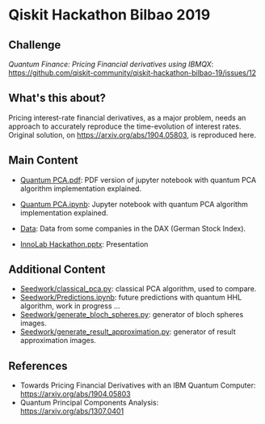 # Qiskit Hackathon Bilbao 2019

## Challenge

*Quantum Finance: Pricing Financial derivatives using IBMQX*: https://github.com/qiskit-community/qiskit-hackathon-bilbao-19/issues/12
    

## What's this about?

Pricing interest-rate financial derivatives, as a major problem, needs an approach to accurately reproduce the time-evolution of interest rates.
Original solution, on https://arxiv.org/abs/1904.05803, is reproduced here.

## Main Content

- [Quantum PCA.pdf](https://github.com/ibonreinoso/qiskit-hackathon-bilbao-19/blob/master/Quantum%20PCA.pdf): PDF version of jupyter notebook with quantum PCA algorithm implementation explained.

- [Quantum PCA.ipynb](https://github.com/ibonreinoso/qiskit-hackathon-bilbao-19/blob/master/Quantum%20PCA.ipynb): Jupyter notebook with quantum PCA algorithm implementation explained.

- [Data](https://github.com/ibonreinoso/qiskit-hackathon-bilbao-19/blob/master/DAX_PERFORMANCE_INDEX.csv): Data from some companies in the DAX (German Stock Index).

- [InnoLab Hackathon.pptx](https://github.com/ibonreinoso/qiskit-hackathon-bilbao-19/blob/master/InnoLab%20Hackathon.pptx): Presentation

## Additional Content

- [Seedwork/classical_pca.py](Seedwork/classical_pca.py): classical PCA algorithm, used to compare.
- [Seedwork/Predictions.ipynb](Seedwork/Predictions.ipynb): future predictions with quantum HHL algorithm, work in progress ...
- [Seedwork/generate_bloch_spheres.py](Seedwork/generate_bloch_spheres.py): generator of bloch spheres images.
- [Seedwork/generate_result_approximation.py](Seedwork/generate_result_approximation.py): generator of result approximation images.

## References
- Towards Pricing Financial Derivatives with an IBM Quantum Computer: https://arxiv.org/abs/1904.05803
- Quantum Principal Components Analysis: https://arxiv.org/abs/1307.0401
